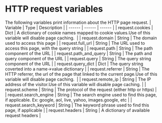# HTTP request variables
The following variables print information about the HTTP page request.
| Variable | Type | Description | 
|  ------  |  ------  |  ------  | 
| request.cookies | Dict | A dictionary of cookie names mapped to cookie values.Use of this variable will disable page caching.  | 
| request.domain | String | The domain used to access this page | 
| request.full_url | String | The URL used to access this page, with the query string | 
| request.path | String | The path component of the URL | 
| request.path_and_query | String | The path and query component of the URL | 
| request.query | String | The query string component of the URL | 
| request.query_dict | Dict | The query string coverted into a name->value dictionary | 
| request.referrer | String | The HTTP referrer, the url of the page that linked to the current page.Use of this variable will disable page caching.  | 
| request.remote_ip | String | The IP address of the visitor.Use of this variable will disable page caching. | 
| request.scheme | String | The protocol of the request (either http or https) | 
| request.search_engine | String | The search engine used to find this page, if applicable. Ex: google, aol, live, yahoo, images.google, etc | 
| request.search_keyword | String | The keyword phrase used to find this page, if applicable | 
| request.headers | String | A dictionary of available request headers | 

